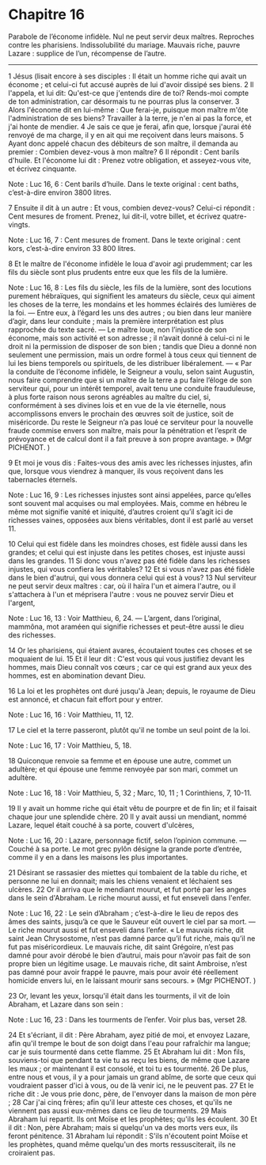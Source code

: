 # Chapitre 16

Parabole de l’économe infidèle.
Nul ne peut servir deux maîtres.
Reproches contre les pharisiens.
Indissolubilité du mariage.
Mauvais riche, pauvre Lazare : supplice de l’un, récompense de l’autre.

***

1 Jésus (lisait encore à ses disciples : Il était un homme riche qui avait un économe ; et celui-ci fut accusé auprès de lui d'avoir dissipé ses biens. 2 Il l'appela, et lui dit: Qu'est-ce que j'entends dire de toi? Rends-moi compte de ton administration, car désormais tu ne pourras plus la conserver. 3 Alors l'économe dit en lui-même : Que ferai-je, puisque mon maître m'ôte l'administration de ses biens? Travailler à la terre, je n'en ai pas la force, et j'ai honte de mendier. 4 Je sais ce que je ferai, afin que, lorsque j'aurai été renvoyé de ma charge, il y en ait qui me reçoivent dans leurs maisons. 5 Ayant donc appelé chacun des débiteurs de son maître, il demanda au premier : Combien devez-vous à mon maître? 6 Il répondit : Cent barils d'huile. Et l'économe lui dit : Prenez votre obligation, et asseyez-vous vite, et écrivez cinquante.

<span class="bible-note">Note : </span> Luc 16, 6 : Cent barils d’huile. Dans le texte original : cent baths, c’est-à-dire environ 3800 litres.

7 Ensuite il dit à un autre : Et vous, combien devez-vous? Celui-ci répondit : Cent mesures de froment. Prenez, lui dit-il, votre billet, et écrivez quatre-vingts.

<span class="bible-note">Note : </span> Luc 16, 7 : Cent mesures de froment. Dans le texte original : cent kors, c’est-à-dire environ 33 800 litres.

8 Et le maître de l'économe infidèle le loua d'avoir agi prudemment; car les fils du siècle sont plus prudents entre eux que les fils de la lumière.

<span class="bible-note">Note : </span> Luc 16, 8 : Les fils du siècle, les fils de la lumière, sont des locutions purement hébraïques, qui signifient les amateurs du siècle, ceux qui aiment les choses de la terre, les mondains et les hommes éclairés des lumières de la foi. ― Entre eux, à l’égard les uns des autres ; ou bien dans leur manière d’agir, dans leur conduite ; mais la première interprétation est plus rapprochée du texte sacré. ― Le maître loue, non l’injustice de son économe, mais son activité et son adresse ; il n’avait donné à celui-ci ni le droit ni la permission de disposer de son bien ; tandis que Dieu a donné non seulement une permission, mais un ordre formel à tous ceux qui tiennent de lui les biens temporels ou spirituels, de les distribuer libéralement. ― « Par la conduite de l’économe infidèle, le Seigneur a voulu, selon saint Augustin, nous faire comprendre que si un maître de la terre a pu faire l’éloge de son serviteur qui, pour un intérêt temporel, avait tenu une conduite frauduleuse, à plus forte raison nous serons
agréables au maître du ciel, si, conformément à ses divines lois et en vue de la vie éternelle, nous accomplissons envers le prochain des œuvres soit de justice, soit de miséricorde. Du reste le Seigneur n’a pas loué ce serviteur pour la nouvelle fraude commise envers son maître, mais pour la pénétration et l’esprit de prévoyance et de calcul dont il a fait preuve à son propre avantage. » (Mgr PICHENOT. )

9 Et moi je vous dis : Faites-vous des amis avec les richesses injustes, afin que, lorsque vous viendrez à manquer, ils vous reçoivent dans les tabernacles éternels.

<span class="bible-note">Note : </span> Luc 16, 9 : Les richesses injustes sont ainsi appelées, parce qu’elles sont souvent mal acquises ou mal employées. Mais, comme en hébreu le même mot signifie vanité et iniquité, d’autres croient qu’il s’agit ici de richesses vaines, opposées aux biens véritables, dont il est parlé au verset 11.


10 Celui qui est fidèle dans les moindres choses, est fidèle aussi dans les grandes; et celui qui est injuste dans les petites choses, est injuste aussi dans les grandes. 11 Si donc vous n'avez pas été fidèle dans les richesses injustes, qui vous confiera les véritables? 12 Et si vous n'avez pas été fidèle dans le bien d'autrui, qui vous donnera celui qui est à vous? 13 Nul serviteur ne peut servir deux maîtres : car, où il haïra l'un et aimera l'autre, ou il s'attachera à l'un et méprisera l'autre : vous ne pouvez servir Dieu et l'argent,

<span class="bible-note">Note : </span> Luc 16, 13 : Voir Matthieu, 6, 24. ― L’argent, dans l’original, mammôna, mot araméen qui signifie richesses et peut-être aussi le dieu des richesses.


14 Or les pharisiens, qui étaient avares, écoutaient toutes ces choses et se moquaient de lui. 15 Et il leur dit : C'est vous qui vous justifiez devant les hommes, mais Dieu connaît vos cœurs ; car ce qui est grand aux yeux des hommes, est en abomination devant Dieu.


16 La loi et les prophètes ont duré jusqu'à Jean; depuis, le royaume de Dieu est annoncé, et chacun fait effort pour y entrer.

<span class="bible-note">Note : </span> Luc 16, 16 : Voir Matthieu, 11, 12.


17 Le ciel et la terre passeront, plutôt qu'il ne tombe un seul point de la loi.

<span class="bible-note">Note : </span> Luc 16, 17 : Voir Matthieu, 5, 18.


18 Quiconque renvoie sa femme et en épouse une autre, commet un adultère; et qui épouse une femme renvoyée par son mari, commet un adultère.

<span class="bible-note">Note : </span> Luc 16, 18 : Voir Matthieu, 5, 32 ; Marc, 10, 11 ; 1 Corinthiens, 7, 10-11.


19 Il y avait un homme riche qui était vêtu de pourpre et de fin lin; et il faisait chaque jour une splendide chère. 20 Il y avait aussi un mendiant, nommé Lazare, lequel était couché à sa porte, couvert d'ulcères,

<span class="bible-note">Note : </span> Luc 16, 20 : Lazare, personnage fictif, selon l’opinion commune. ― Couché à sa porte. Le mot grec pylôn désigne la grande porte d’entrée, comme il y en a dans les maisons les plus importantes.

21 Désirant se rassasier des miettes qui tombaient de la table du riche, et personne ne lui en donnait; mais les chiens venaient et léchaient ses ulcères. 22 Or il arriva que le mendiant mourut, et fut porté par les anges dans le sein d'Abraham. Le riche mourut aussi, et fut enseveli dans l'enfer.

<span class="bible-note">Note : </span> Luc 16, 22 : Le sein d’Abraham ; c’est-à-dire le lieu de repos des âmes des saints, jusqu’à ce que le Sauveur eût ouvert le ciel par sa mort. ― Le riche mourut aussi et fut enseveli dans l’enfer. « Le mauvais riche, dit saint Jean Chrysostome, n’est pas damné parce qu’il fut riche, mais qu’il ne fut pas miséricordieux. Le mauvais riche, dit saint Grégoire, n’est pas damné pour avoir dérobé le bien d’autrui, mais pour n’avoir pas fait de son propre bien un légitime usage. Le mauvais riche, dit saint Ambroise, n’est pas damné pour avoir frappé le pauvre, mais pour avoir été réellement homicide envers lui, en le laissant mourir sans secours. » (Mgr PICHENOT. )

23 Or, levant les yeux, lorsqu'il était dans les tourments, il vit de loin Abraham, et Lazare dans son sein :

<span class="bible-note">Note : </span> Luc 16, 23 : Dans les tourments de l’enfer. Voir plus bas, verset 28.

24 Et s'écriant, il dit : Père Abraham, ayez pitié de moi, et envoyez Lazare, afin qu'il trempe le bout de son doigt dans l'eau pour rafraîchir ma langue; car je suis tourmenté dans cette flamme. 25 Et Abraham lui dit : Mon fils, souviens-toi que pendant ta vie tu as reçu les biens, de même que Lazare les maux ; or maintenant il est consolé, et toi tu es tourmenté. 26 De plus, entre nous et vous, il y a pour jamais un grand abîme, de sorte que ceux qui voudraient passer d'ici à vous, ou de là venir ici, ne le peuvent pas. 27 Et le riche dit : Je vous prie donc, père, de l'envoyer dans la maison de mon père ; 28 Car j'ai cinq frères; afin qu'il leur atteste ces choses, et qu'ils ne viennent pas aussi eux-mêmes dans ce lieu de tourments. 29 Mais Abraham lui repartit. Ils ont Moïse et les prophètes; qu'ils les écoulent. 30 Et il dit : Non, père Abraham; mais si quelqu'un va des morts vers eux, ils feront pénitence. 31 Abraham lui répondit : S'ils n'écoutent point Moïse et les prophètes, quand même quelqu'un des morts
ressusciterait, ils ne croiraient pas.

